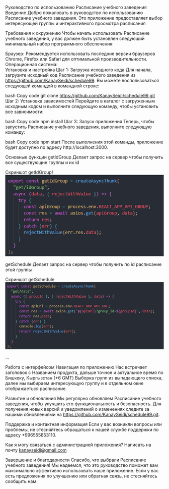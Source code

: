 Руководство по использованию Расписание учебного заведения
Введение
Добро пожаловать в руководство по использованию Расписание учебного заведения. Это приложение предоставляет выбор интересующей группы и интерактивного просмотра расписания

Требования к окружению
Чтобы начать использовать Расписание учебного заведения, у вас должен быть установлен следующий минимальный набор программного обеспечения:

Браузер: Рекомендуется использовать последние версии браузеров Chrome, Firefox или Safari для оптимальной производительности.
Операционная система:  
Установка и настройка
Шаг 1: Загрузка исходного кода
Для начала, загрузите исходный код Расписание учебного заведения из https://github.com/KanaySeidi/schedule99. Вы можете воспользоваться следующей командой в командной строке:

bash
Copy code
git clone https://github.com/KanaySeidi/schedule99.git
Шаг 2: Установка зависимостей
Перейдите в каталог с загруженным исходным кодом и выполните следующую команду, чтобы установить все зависимости:

bash
Copy code
npm install
Шаг 3: Запуск приложения
Теперь, чтобы запустить Расписание учебного заведения, выполните следующую команду:

bash
Copy code
npm start
После выполнения этой команды, приложение будет доступно по адресу http://localhost:3000.

Основные функции
getIdGroup
Делает запрос на сервер чтобы получить все существующие группы и их id

Скриншот getIdGroup!![Alt text](image-2.png)

getSchedule
Делает запрос на сервер чтобы получить по id расписание этой группы

Скриншот getSchedule![Alt text](image-1.png)

...

Работа с интерфейсом
Навигация по приложению
Нас встречает заголовок с Названием продукта, дальше точное и актуальное время по Бишкеку, Кыргызстан (+6 GMT)
Выборка групп из выпадающего списка, далее мы выбираем интересующую группу и в отдельном окне отображаеться расписание.

Развитие и обновления
Мы регулярно обновляем Расписание учебного заведения, чтобы улучшить его функциональность и безопасность. Для получения новых версий и уведомлений о изменениях следите за нашими обновлениями на https://github.com/KanaySeidi/schedule99.git.

Поддержка и контактная информация
Если у вас возникли вопросы или проблемы, не стесняйтесь обращаться к нашей службе поддержки по адресу +996555853110.

Как я могу связаться с администрацией приложения?
Написать на почту kanayseidi@gmail.com

Завершение и благодарности
Спасибо, что выбрали Расписание учебного заведения! Мы надеемся, что это руководство поможет вам максимально эффективно использовать наше приложение. Если у вас есть предложения по улучшению или обратная связь, не стесняйтесь сообщить нам.
